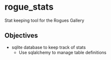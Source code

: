 # rogue_stats
Stat keeping tool for the Rogues Gallery

## Objectives
- sqlite database to keep track of stats
    - Use sqlalchemy to manage table definitions


